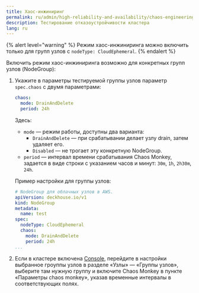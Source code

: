 ```yaml
---
title: Хаос-инжиниринг
permalink: ru/admin/high-reliability-and-availability/chaos-engineering.html
description: Тестирование отказоустройчивости кластера
lang: ru
---
```


{% alert level="warning" %}
Режим хаос-инжиниринга можно включить только для групп узлов с `nodeType: CloudEphemeral`.
{% endalert %}

Включить режим хаос-инжиниринга возможно для конкретных групп узлов (NodeGroup):

1. Укажите в параметры тестируемой группы узлов параметр `spec.chaos` с двумя параметрами:

   ```yaml
   chaos:
     mode: DrainAndDelete
     period: 24h
   ```

   Здесь:
   
   * `mode` — режим работы, доступны два варианта:
     * `DrainAndDelete` — при срабатывании делает узлу drain, затем удаляет его.
     * `Disabled` — не трогает эту конкретную NodeGroup.
   * `period` — интервал времени срабатывания Chaos Monkey, задается в виде строки с указанием часов и минут: `30m`, `1h`, `2h30m`, `24h`.
   
   Пример настройки для группы узлов:
   
   ```yaml
   # NodeGroup для облачных узлов в AWS.
   apiVersion: deckhouse.io/v1
   kind: NodeGroup
   metadata:
     name: test
   spec:
     nodeType: CloudEphemeral
     chaos:
       mode: DrainAndDelete
       period: 24h
   ...
   ```

2. Если в кластере включена [Console](/products/kubernetes-platform/modules/console/stable/), перейдите в настройки выбранное гроуппы узлов в разделе «Узлы» — «Группы узлов», выберите там нужную группу и включите Chaos Monkey в пункте «Параметры chaos monkey», указав временные интервалы в соответствующих полях.
